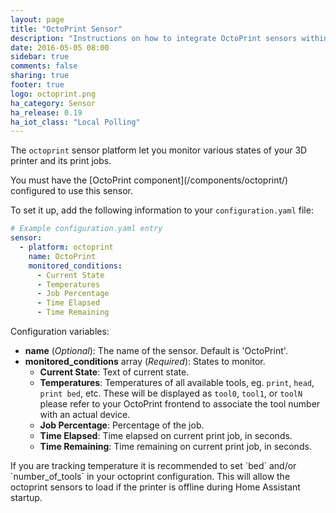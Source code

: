 ```yaml
---
layout: page
title: "OctoPrint Sensor"
description: "Instructions on how to integrate OctoPrint sensors within Home Assistant."
date: 2016-05-05 08:00
sidebar: true
comments: false
sharing: true
footer: true
logo: octoprint.png
ha_category: Sensor
ha_release: 0.19
ha_iot_class: "Local Polling"
---
```



The `octoprint` sensor platform let you monitor various states of your 3D printer and its print jobs.

<p class='note'>
You must have the [OctoPrint component](/components/octoprint/) configured to use this sensor.
</p>

To set it up, add the following information to your `configuration.yaml` file:

```yaml
# Example configuration.yaml entry
sensor:
  - platform: octoprint
    name: OctoPrint
    monitored_conditions:
      - Current State
      - Temperatures
      - Job Percentage
      - Time Elapsed
      - Time Remaining
```

Configuration variables:

- **name** (*Optional*): The name of the sensor. Default is 'OctoPrint'.
- **monitored_conditions** array (*Required*): States to monitor.
  - **Current State**: Text of current state.
  - **Temperatures**:  Temperatures of all available tools, eg. `print`, `head`, `print bed`, etc. These will be displayed as `tool0`, `tool1`, or `toolN` please refer to your OctoPrint frontend to associate the tool number with an actual device.
  - **Job Percentage**: Percentage of the job.
  - **Time Elapsed**: Time elapsed on current print job, in seconds.
  - **Time Remaining**: Time remaining on current print job, in seconds.

<p class='note'>
If you are tracking temperature it is recommended to set `bed` and/or `number_of_tools` in your octoprint configuration. This will allow the octoprint sensors to load if the printer is offline during Home Assistant startup.
</p>
